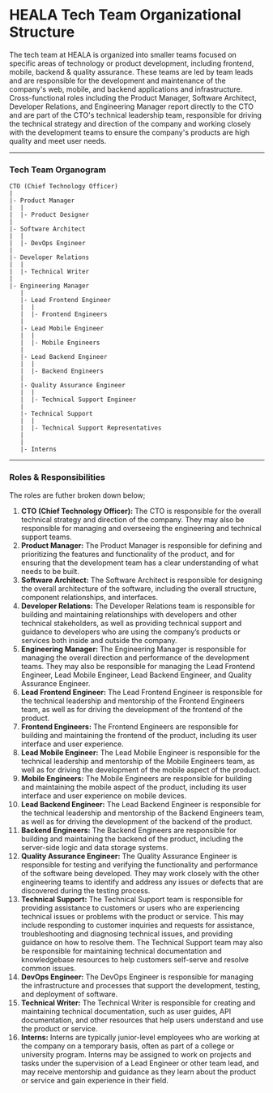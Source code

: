 # HEALA Tech Team Organizational Structure 

The tech team at HEALA is organized into smaller teams focused on specific areas of technology or product development, including frontend, mobile, backend & quality assurance. These teams are led by team leads and are responsible for the development and maintenance of the company's web, mobile, and backend applications and infrastructure. Cross-functional roles including the Product Manager, Software Architect, Developer Relations, and Engineering Manager report directly to the CTO and are part of the CTO's technical leadership team, responsible for driving the technical strategy and direction of the company and working closely with the development teams to ensure the company's products are high quality and meet user needs.

<hr>

### Tech Team Organogram

    CTO (Chief Technology Officer)
    |
    |- Product Manager
    |  |
    |  |- Product Designer
    |
    |- Software Architect
    |  |
    |  |- DevOps Engineer
    |
    |- Developer Relations
    |  |
    |  |- Technical Writer
    |
    |- Engineering Manager
       |
       |- Lead Frontend Engineer
       |  |
       |  |- Frontend Engineers
       |
       |- Lead Mobile Engineer
       |  |
       |  |- Mobile Engineers
       |
       |- Lead Backend Engineer
       |  |
       |  |- Backend Engineers
       |
       |- Quality Assurance Engineer
       |  |
       |  |- Technical Support Engineer
       |
       |- Technical Support
       |  |
       |  |- Technical Support Representatives
       |
       |
       |- Interns
   
<hr>

### Roles & Responsibilities

The roles are futher broken down below;

<ol>
    <li><strong>CTO (Chief Technology Officer):</strong> The CTO is responsible for the overall technical strategy and direction of the company. They may also be responsible for managing and overseeing the engineering and technical support teams.</li>
    <li><strong>Product Manager:</strong> The Product Manager is responsible for defining and prioritizing the features and functionality of the product, and for ensuring that the development team has a clear understanding of what needs to be built.</li>
    <li><strong>Software Architect:</strong> The Software Architect is responsible for designing the overall architecture of the software, including the overall structure, component relationships, and interfaces.</li>
    <li><strong>Developer Relations:</strong> The Developer Relations team is responsible for building and maintaining relationships with developers and other technical stakeholders, as well as providing technical support and guidance to developers who are using the company’s products or services both inside and outside the company.</li>
    <li><strong>Engineering Manager:</strong> The Engineering Manager is responsible for managing the overall direction and performance of the development teams. They may also be responsible for managing the Lead Frontend Engineer, Lead Mobile Engineer, Lead Backend Engineer, and Quality Assurance Engineer.</li>
    <li><strong>Lead Frontend Engineer:</strong> The Lead Frontend Engineer is responsible for the technical leadership and mentorship of the Frontend Engineers team, as well as for driving the development of the frontend of the product.</li>
    <li><strong>Frontend Engineers:</strong> The Frontend Engineers are responsible for building and maintaining the frontend of the product, including its user interface and user experience.</li>
    <li><strong>Lead Mobile Engineer:</strong> The Lead Mobile Engineer is responsible for the technical leadership and mentorship of the Mobile Engineers team, as well as for driving the development of the mobile aspect of the product.</li>
    <li><strong>Mobile Engineers:</strong> The Mobile Engineers are responsible for building and maintaining the mobile aspect of the product, including its user interface and user experience on mobile devices.</li>
    <li><strong>Lead Backend Engineer:</strong> The Lead Backend Engineer is responsible for the technical leadership and mentorship of the Backend Engineers team, as well as for driving the development of the backend of the product.</li>
    <li><strong>Backend Engineers:</strong> The Backend Engineers are responsible for building and maintaining the backend of the product, including the server-side logic and data storage systems.</li>
    <li><strong>Quality Assurance Engineer:</strong> The Quality Assurance Engineer is responsible for testing and verifying the functionality and performance of the software being developed. They may work closely with the other engineering teams to identify and address any issues or defects that are discovered during the testing process.</li>
    <li><strong>Technical Support:</strong> The Technical Support team is responsible for providing assistance to customers or users who are experiencing technical issues or problems with the product or service. This may include responding to customer inquiries and requests for assistance, troubleshooting and diagnosing technical issues, and providing guidance on how to resolve them. The Technical Support team may also be responsible for maintaining technical documentation and knowledgebase resources to help customers self-serve and resolve common issues.</li>
    <li><strong>DevOps Engineer:</strong> The DevOps Engineer is responsible for managing the infrastructure and processes that support the development, testing, and deployment of software.</li>
    <li><strong>Technical Writer:</strong> The Technical Writer is responsible for creating and maintaining technical documentation, such as user guides, API documentation, and other resources that help users understand and use the product or service.</li>
    <li><strong>Interns:</strong> Interns are typically junior-level employees who are working at the company on a temporary basis, often as part of a college or university program. Interns may be assigned to work on projects and tasks under the supervision of a Lead Engineer or other team lead, and may receive mentorship and guidance as they learn about the product or service and gain experience in their field.</li>
</ol>
    
    
